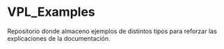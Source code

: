# VPL_Examples
Repositorio donde almaceno ejemplos de distintos tipos para reforzar las explicaciones de la documentación.
